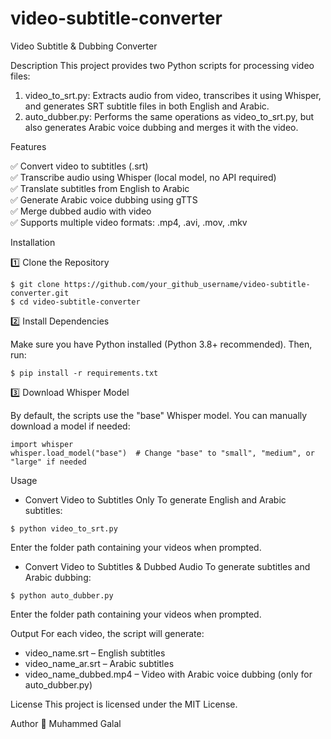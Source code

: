 # video-subtitle-converter
Video Subtitle & Dubbing Converter

Description
This project provides two Python scripts for processing video files:
1. video_to_srt.py: Extracts audio from video, transcribes it using Whisper, and generates SRT subtitle files in both English and Arabic.
2. auto_dubber.py: Performs the same operations as video_to_srt.py, but also generates Arabic voice dubbing and merges it with the video.

Features

✅ Convert video to subtitles (.srt) <br>
✅ Transcribe audio using Whisper (local model, no API required) <br>
✅ Translate subtitles from English to Arabic <br>
✅ Generate Arabic voice dubbing using gTTS <br>
✅ Merge dubbed audio with video <br>
✅ Supports multiple video formats: .mp4, .avi, .mov, .mkv <br>

Installation

1️⃣ Clone the Repository
```
$ git clone https://github.com/your_github_username/video-subtitle-converter.git
$ cd video-subtitle-converter
```
2️⃣ Install Dependencies

Make sure you have Python installed (Python 3.8+ recommended). Then, run:
```
$ pip install -r requirements.txt
```

3️⃣ Download Whisper Model

By default, the scripts use the "base" Whisper model. You can manually download a model if needed:
```
import whisper
whisper.load_model("base")  # Change "base" to "small", "medium", or "large" if needed
```
Usage

- Convert Video to Subtitles Only
To generate English and Arabic subtitles:
```
$ python video_to_srt.py
```
Enter the folder path containing your videos when prompted.

- Convert Video to Subtitles & Dubbed Audio
To generate subtitles and Arabic dubbing:
```
$ python auto_dubber.py
```
Enter the folder path containing your videos when prompted.

Output
For each video, the script will generate:
- video_name.srt – English subtitles
- video_name_ar.srt – Arabic subtitles
- video_name_dubbed.mp4 – Video with Arabic voice dubbing (only for auto_dubber.py)
  
License
This project is licensed under the MIT License.

Author
👤 Muhammed Galal
